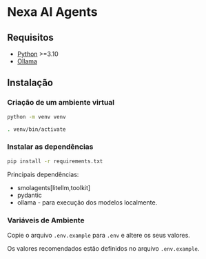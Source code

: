# Nexa AI Agents

## Requisitos

- [Python](https://www.python.org/) >=3.10
- [Ollama](https://ollama.com/)

## Instalação

### Criação de um ambiente virtual

```sh
python -m venv venv

. venv/bin/activate
```

### Instalar as dependências

```sh
pip install -r requirements.txt
```

Principais dependências:

- smolagents[litellm,toolkit]
- pydantic
- ollama - para execução dos modelos localmente.

### Variáveis de Ambiente

Copie o arquivo `.env.example` para `.env` e altere os seus valores.

Os valores recomendados estão definidos no arquivo `.env.example`.
